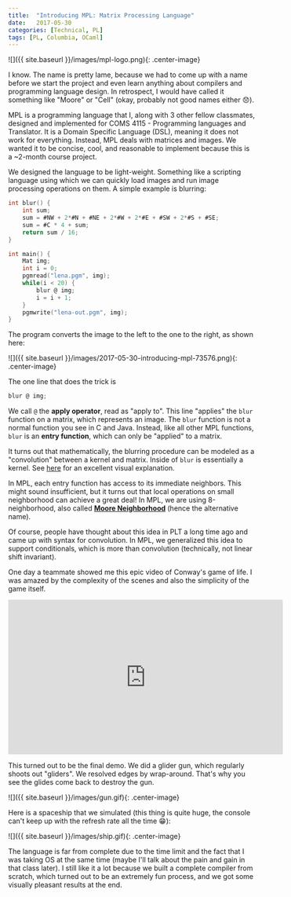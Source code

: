 ```yaml
---
title:  "Introducing MPL: Matrix Processing Language"
date:   2017-05-30
categories: [Technical, PL]
tags: [PL, Columbia, OCaml]
---
```


![]({{ site.baseurl }}/images/mpl-logo.png){: .center-image}

I know. The name is pretty lame, because we had to come up with a name before we start the project and even learn anything about compilers and programming language design. In retrospect, I would have called it something like "Moore" or "Cell" (okay, probably not good names either :disappointed:).

MPL is a programming language that I, along with 3 other fellow classmates, designed and implemented for COMS 4115 - Programming languages and Translator. It is a Domain Specific Language (DSL), meaning it does not work for everything. Instead, MPL deals with matrices and images. We wanted it to be concise, cool, and reasonable to implement because this is a ~2-month course project.

We designed the language to be light-weight. Something like a scripting language using which we can quickly load images and run image processing operations on them. A simple example is blurring:

```c
int blur() {
    int sum;
    sum = #NW + 2*#N + #NE + 2*#W + 2*#E + #SW + 2*#S + #SE;
    sum = #C * 4 + sum;
    return sum / 16;
}

int main() {
    Mat img;
    int i = 0;
    pgmread("lena.pgm", img);
    while(i < 20) {
        blur @ img;
        i = i + 1;
    }
    pgmwrite("lena-out.pgm", img);
}
```
The program converts the image to the left to the one to the right, as shown here:

![]({{ site.baseurl }}/images/2017-05-30-introducing-mpl-73576.png){: .center-image}

The one line that does the trick is

```c
blur @ img;
```

We call `@` the __apply operator__, read as "apply to". This line "applies" the `blur` function on a matrix, which represents an image. The `blur` function is not a normal function you see in C and Java. Instead, like all other MPL functions, `blur` is an __entry function__, which can only be "applied" to a matrix.

It turns out that mathematically, the blurring procedure can be modeled as a "convolution" between a kernel and matrix. Inside of `blur` is essentially a kernel. See [here](http://setosa.io/ev/image-kernels/) for an excellent visual explanation.

In MPL, each entry function has access to its immediate neighbors. This might sound insufficient, but it turns out that local operations on small neighborhood can achieve a great deal! In MPL, we are using 8-neighborhood, also called [__Moore Neighborhood__](https://en.wikipedia.org/wiki/Moore_neighborhood) (hence the alternative name).

Of course, people have thought about this idea in PLT a long time ago and came up with syntax for convolution. In MPL, we generalized this idea to support conditionals, which is more than convolution (technically, not linear shift invariant).

One day a teammate showed me this epic video of Conway's game of life. I was amazed by the complexity of the scenes and also the simplicity of the game itself.

<iframe width="560" height="315" src="https://www.youtube.com/embed/C2vgICfQawE?rel=0" frameborder="0" allow="autoplay; encrypted-media" allowfullscreen></iframe>

This turned out to be the final demo. We did a glider gun, which regularly shoots out "gliders". We resolved edges by wrap-around. That's why you see the glides come back to destroy the gun.

![]({{ site.baseurl }}/images/gun.gif){: .center-image}

Here is a spaceship that we simulated (this thing is quite huge, the console can't keep up with the refresh rate all the time :grin:):

![]({{ site.baseurl }}/images/ship.gif){: .center-image}

The language is far from complete due to the time limit and the fact that I was taking OS at the same time (maybe I'll talk about the pain and gain in that class later). I still like it a lot because we built a complete compiler from scratch, which turned out to be an extremely fun process, and we got some visually pleasant results at the end.
